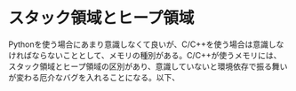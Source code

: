 # スタック領域とヒープ領域

Pythonを使う場合にあまり意識しなくて良いが、C/C++を使う場合は意識しなければならないこととして、メモリの種別がある。C/C++が使うメモリには、スタック領域とヒープ領域の区別があり、意識していないと環境依存で振る舞いが変わる厄介なバグを入れることになる。以下、

## 